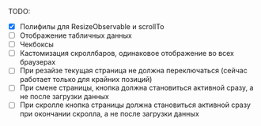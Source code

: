 TODO:

- [x] Полифилы для ResizeObservable и scrollTo
- [ ] Отображение табличных данных
- [ ] Чекбоксы
- [ ] Кастомизация скроллбаров, одинаковое отображение во всех браузерах
- [ ] При резайзе текущая страница не должна переключаться (сейчас работает только для крайних позиций)
- [ ] При смене страницы, кнопка должна становиться активной сразу, а не после загрузки данных
- [ ] При скролле кнопка страницы должна становиться активной сразу при окончании скролла, а не после загрузки данных
